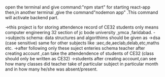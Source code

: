 <!-- user guides -->
open the terminal and give command:"npm start" for starting react-app
then,in another terminal ,give the command"nodemon app" .This command will activate backend part.
<!-- inputs while taking attendence -->
->this project is for storing attendence record of CE32 students only means computer engineering 32 section of jc bode university ,ymca ,faridabad.
->subjects schema:
data structures and algorithims should be given as ->dsa (case sensitive)
same for other subjects like :aec,de,aeclab,delab,etc,maths etc.
->after following only these suject enteries schema teacher after creating account ,can take the attendendence of students of CE32 (class should only be written as CE32)
->students after creating account,can see how many classes did teacher take of particular subject in particular month and in how many he/she was absent/present.









